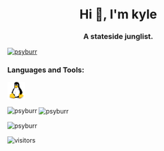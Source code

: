 <h1 align="center">Hi 👋, I'm kyle</h1>
<h3 align="center">A stateside junglist.</h3>

<p align="left"> <a href="https://github.com/ryo-ma/github-profile-trophy"><img src="https://github-profile-trophy.vercel.app/?username=psyburr" alt="psyburr" /></a> </p>

<h3 align="left">Languages and Tools:</h3>
<p align="left"> <a href="https://www.linux.org/" target="_blank" rel="noreferrer"> <img src="https://raw.githubusercontent.com/devicons/devicon/master/icons/linux/linux-original.svg" alt="linux" width="40" height="40"/> </a> </p>

<p><img align="left" src="https://github-readme-stats.vercel.app/api/top-langs?username=psyburr&show_icons=true&locale=en&layout=compact" alt="psyburr" /></p>

<p>&nbsp;<img align="center" src="https://github-readme-stats.vercel.app/api?username=psyburr&show_icons=true&locale=en" alt="psyburr" /></p>

<p><img align="center" src="https://github-readme-streak-stats.herokuapp.com/?user=psyburr&" alt="psyburr" /></p>


<p><img align="center" src="https://profile-counter.glitch.me/psyburr/count.svg" alt="visitors" /></p>
